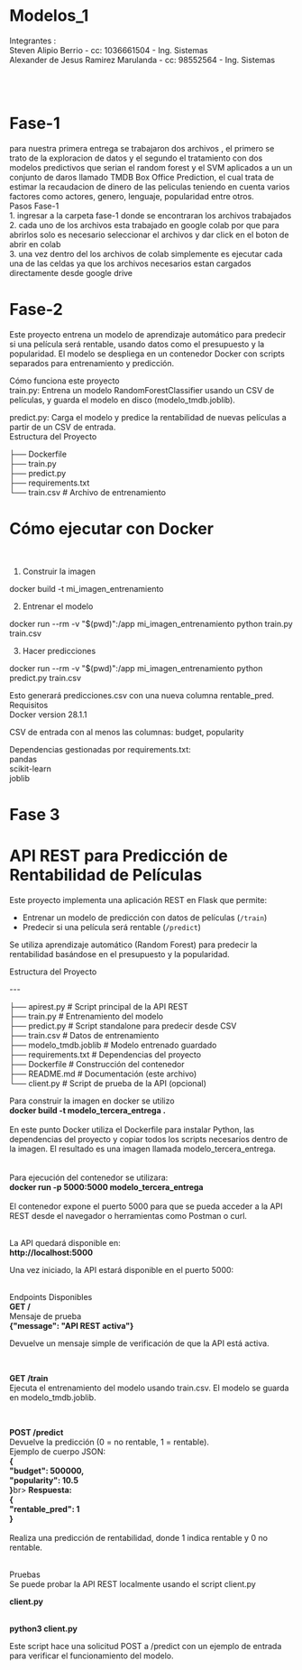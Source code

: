 # Modelos_1

Integrantes :<br>
Steven Alipio Berrio - cc: 1036661504 - Ing. Sistemas<br>
Alexander de Jesus Ramirez Marulanda - cc: 98552564 - Ing. Sistemas

<br>
<br>
<h1>Fase-1</h1>
para nuestra primera entrega se trabajaron dos archivos , el primero se trato de la exploracion de datos y el segundo el tratamiento con dos modelos predictivos 
que serian el random forest y el SVM aplicados a un un conjunto de daros llamado TMDB Box Office Prediction, el cual trata de estimar la recaudacion de dinero de las peliculas teniendo en cuenta varios factores como actores, genero, lenguaje, popularidad entre otros.
<br>
Pasos Fase-1 <br>
1. ingresar a la carpeta fase-1 donde se encontraran los archivos trabajados <br>
2. cada uno de los archivos esta trabajado en google colab por que para abrirlos solo es necesario seleccionar el archivos y dar click en el boton de abrir en colab <br>
3. una vez dentro del los archivos de colab simplemente es ejecutar cada una de las celdas ya que los archivos necesarios estan cargados directamente desde google drive <br>


<h1>Fase-2</h1>
Este proyecto entrena un modelo de aprendizaje automático para predecir si una película será rentable, usando datos como el presupuesto y la popularidad. El modelo se despliega en un contenedor Docker con scripts separados para entrenamiento y predicción. <br>

Cómo funciona este proyecto <br>
train.py: Entrena un modelo RandomForestClassifier usando un CSV de películas, y guarda el modelo en disco (modelo_tmdb.joblib).<br>


predict.py: Carga el modelo y predice la rentabilidad de nuevas películas a partir de un CSV de entrada.<br>
Estructura del Proyecto <br>

├── Dockerfile <br>
├── train.py <br>
├── predict.py  <br>
├── requirements.txt <br>
└── train.csv    	# Archivo de entrenamiento

<h1> Cómo ejecutar con Docker </h1><br>

1. Construir la imagen<br>

docker build -t mi_imagen_entrenamiento<br>

2. Entrenar el modelo <br>

docker run --rm -v "$(pwd)":/app mi_imagen_entrenamiento python train.py train.csv <br>

3. Hacer predicciones<br>

docker run --rm -v "$(pwd)":/app mi_imagen_entrenamiento python predict.py train.csv <br>

Esto generará predicciones.csv con una nueva columna rentable_pred. <br>
Requisitos <br>
Docker  version 28.1.1 <br>


CSV de entrada con al menos las columnas: budget, popularity <br>


Dependencias gestionadas por requirements.txt: <br>
 pandas <br>
 scikit-learn <br>
 joblib <br>


<h1>Fase 3</h1>

# API REST para Predicción de Rentabilidad de Películas<br>


Este proyecto implementa una aplicación REST en Flask que permite:<br>

- Entrenar un modelo de predicción con datos de películas (`/train`)<br>
- Predecir si una película será rentable (`/predict`)<br>

Se utiliza aprendizaje automático (Random Forest) para predecir la rentabilidad basándose en el presupuesto y la popularidad.<br>

Estructura del Proyecto<br>

---<br>




 ├── apirest.py     # Script principal de la API REST<br>
 ├── train.py       # Entrenamiento del modelo<br>
 ├── predict.py     # Script standalone para predecir desde CSV<br>
 ├── train.csv      # Datos de entrenamiento<br>
 ├── modelo_tmdb.joblib     # Modelo entrenado guardado<br>
 ├── requirements.txt       # Dependencias del proyecto<br>
 ├── Dockerfile             # Construcción del contenedor<br>
 ├── README.md              # Documentación (este archivo)<br>
 └── client.py              # Script de prueba de la API (opcional)<br>



Para construir la imagen en docker se utilizo <br>
   <b>docker build -t modelo_tercera_entrega . </b><br>
<br>
En este punto Docker utiliza el Dockerfile para instalar Python, las dependencias del proyecto y copiar todos los scripts necesarios dentro de la imagen. El resultado es una imagen llamada modelo_tercera_entrega.<br>
<br>
<br>
Para ejecución del contenedor se utilizara:<br>
  <b>docker run -p 5000:5000 modelo_tercera_entrega </b><br>
<br>
El contenedor expone el puerto 5000 para que se  pueda acceder a la API REST desde el navegador o herramientas como Postman o curl.
<br>
<br>

La API quedará disponible en:<br>
  <b>http://localhost:5000 </b><br>

  Una vez iniciado, la API estará disponible en el puerto 5000:

<br>
Endpoints Disponibles<br>
  <b>GET /</b><br>
  Mensaje de prueba<br>
  <b>{"message": "API REST activa"}</b><br>

  Devuelve un mensaje simple de verificación de que la API está activa.<br>

<br>

<b>GET /train</b><br>
Ejecuta el entrenamiento del modelo usando train.csv. El modelo se guarda en modelo_tmdb.joblib.<br>

<br>

<b>POST /predict</b><br>
Devuelve la predicción (0 = no rentable, 1 = rentable).<br>
Ejemplo de cuerpo JSON:<br>
 <b>{</b><br>
  <b> "budget": 500000,</b><br>
  <b> "popularity": 10.5</b><br>
 <b>}</b>br>
 <b>Respuesta:</b><br>
<b> {</b><br>
  <b> "rentable_pred": 1</b><br>
 <b>}</b><br>
<br>
 Realiza una predicción de rentabilidad, donde 1 indica rentable y 0 no rentable.<br>

<br>
Pruebas<br>
Se puede probar la API REST localmente usando el script client.py<br>

 <b>client.py</b><br>
<br>

 <b>python3 client.py</b><br>

 Este script hace una solicitud POST a /predict con un ejemplo de entrada para verificar el funcionamiento del modelo.





